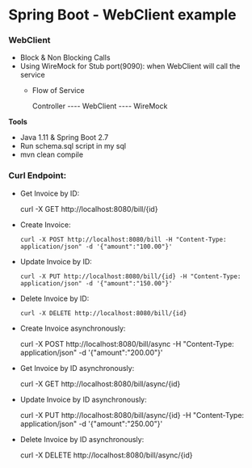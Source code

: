 # Spring Boot - WebClient example

### **WebClient**
- Block & Non Blocking Calls 
- Using WireMock for Stub port(9090): when WebClient will call the service
  - Flow of Service
  
       Controller ---- WebClient ---- WireMock 

**Tools**
- Java 1.11 & Spring Boot 2.7
- Run schema.sql script in my sql 
- mvn clean compile



### Curl Endpoint:

- Get Invoice by ID:


    curl -X GET http://localhost:8080/bill/{id}


- Create Invoice:
  
      curl -X POST http://localhost:8080/bill -H "Content-Type: application/json" -d '{"amount":"100.00"}'


- Update Invoice by ID:

  
      curl -X PUT http://localhost:8080/bill/{id} -H "Content-Type: application/json" -d '{"amount":"150.00"}'


- Delete Invoice by ID:


      curl -X DELETE http://localhost:8080/bill/{id}


- Create Invoice asynchronously:


    curl -X POST http://localhost:8080/bill/async -H "Content-Type: application/json" -d '{"amount":"200.00"}'


- Get Invoice by ID asynchronously:

  
    curl -X GET http://localhost:8080/bill/async/{id}



- Update Invoice by ID asynchronously:


    curl -X PUT http://localhost:8080/bill/async/{id} -H "Content-Type: application/json" -d '{"amount":"250.00"}'


- Delete Invoice by ID asynchronously:


    curl -X DELETE http://localhost:8080/bill/async/{id}


